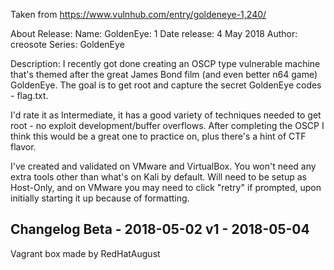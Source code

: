 Taken from https://www.vulnhub.com/entry/goldeneye-1,240/ 

About Release:
    Name: GoldenEye: 1
    Date release: 4 May 2018
    Author: creosote
    Series: GoldenEye

Description:
I recently got done creating an OSCP type vulnerable machine that's themed after the great James Bond film (and even better n64 game) GoldenEye. The goal is to get root and capture the secret GoldenEye codes - flag.txt.

I'd rate it as Intermediate, it has a good variety of techniques needed to get root - no exploit development/buffer overflows. After completing the OSCP I think this would be a great one to practice on, plus there's a hint of CTF flavor.

I've created and validated on VMware and VirtualBox. You won't need any extra tools other than what's on Kali by default. Will need to be setup as Host-Only, and on VMware you may need to click "retry" if prompted, upon initially starting it up because of formatting.
## Changelog Beta - 2018-05-02 v1 - 2018-05-04
 
Vagrant box made by RedHatAugust
